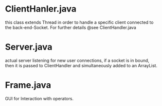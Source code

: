 # ClientHanler.java
  
  this class extends Thread in order to handle a specific client connected to the back-end-Socket.
  For further details @see ClientHandler.java
 
# Server.java

  actual server listening for new user connections, if a socket is in bound, then it is passed to ClientHandler and simultaneously added to an ArrayList.
  
# Frame.java
  
  GUI for Interaction with operators.
 
